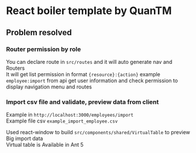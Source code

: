 # React boiler template by QuanTM

## Problem resolved

### Router permission by role

You can declare route in `src/routes` and it will auto generate nav and Routers  
It will get list permission in format `{resource}:{action}` example `employee:import` from api get user information and
check permission to display navigation menu and routes

### Import csv file and validate, preview data from client

Example in `http://localhost:3000/employees/import`  
Example file csv `example_import_employee.csv`

Used react-window to build `src/components/shared/VirtualTable`  to preview Big import data  
Virtual table is Available in Ant 5
